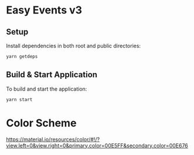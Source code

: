 #  Easy Events v3  #
## Setup
  Install dependencies in both root and public directories:

  ```bash
  yarn getdeps
  ```
## Build & Start Application
  To build and start the application:

  ```bash
  yarn start
  ```

# Color Scheme #
https://material.io/resources/color/#!/?view.left=0&view.right=0&primary.color=00E5FF&secondary.color=00E676